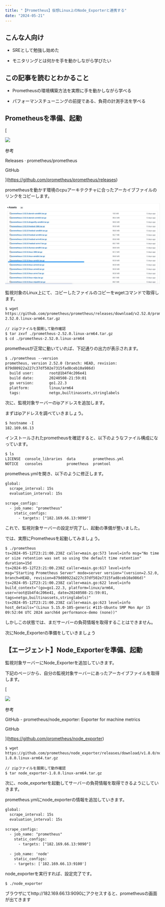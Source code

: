 ```yaml
---
title: "【Prometheus】仮想Linux上のNode_Exporterと連携する"
date: "2024-05-21"
---
```


## こんな人向け

- SREとして勉強し始めた

- モニタリングとは何かを手を動かしながら学びたい

## この記事を読むとわかること

- Prometheusの環境構築方法を実際に手を動かしながら学べる

- パフォーマンスチューニングの前提である、負荷の計測手法を学べる

## Prometheusを準備、起動

[

![](https://app-gram-kei.com/wp-content/uploads/sng/8334f4937b6f53a56afd71ecb74e29f4.)

参考

Releases · prometheus/prometheus

GitHub



](https://github.com/prometheus/prometheus/releases)

prometheusを動かす環境のcpuアーキテクチャに合ったアーカイブファイルのリンクをコピーします。

![](images/スクリーンショット_2024-05-14_15_47_08-1024x533.jpg)

監視対象のLinux上にて、コピーしたファイルのコピーをwgetコマンドで取得します。

```
$ wget https://github.com/prometheus/prometheus/releases/download/v2.52.0/prometheus-2.52.0.linux-arm64.tar.gz

// zipファイルを展開して動作確認
$ tar zxvf ./prometheus-2.52.0.linux-arm64.tar.gz
$ cd ./prometheus-2.52.0.linux-arm64
```

prometheusが正常に動いていれば、下記通りの出力が表示されます。

```
$ ./prometheus --version
prometheus, version 2.52.0 (branch: HEAD, revision: 879d80922a227c37df502e7315fad8ceb10a986d)
  build user:       root@1b4f4c206e41
  build date:       20240508-21:59:01
  go version:       go1.22.3
  platform:         linux/arm64
  tags:             netgo,builtinassets,stringlabels
```

次に、監視対象サーバーのipアドレスを追加します。

まずはipアドレスを調べていきましょう。

```
$ hostname -I
182.169.66.13
```

インストールされたprometheusを確認すると、以下のようなファイル構成になっています。

```
$ ls
LICENSE  console_libraries  data        prometheus.yml
NOTICE   consoles           prometheus  promtool
```

prometheus.ymlを開き、以下のように修正します。

```
global:
  scrape_interval: 15s
  evaluation_interval: 15s

scrape_configs:
  - job_name: "prometheus"
    static_configs:
      - targets: ["182.169.66.13:9090"]
```

これで、監視対象サーバーの設定が完了し、起動の準備が整いました。

では、実際にPrometheusを起動してみましょう。

```
$ ./prometheus
ts=2024-05-12T23:21:00.238Z caller=main.go:573 level=info msg="No time or size retention was set so using the default time retention" duration=15d
ts=2024-05-12T23:21:00.238Z caller=main.go:617 level=info msg="Starting Prometheus Server" mode=server version="(version=2.52.0, branch=HEAD, revision=879d80922a227c37df502e7315fad8ceb10a986d)"
ts=2024-05-12T23:21:00.238Z caller=main.go:622 level=info build_context="(go=go1.22.3, platform=linux/arm64, user=root@1b4f4c206e41, date=20240508-21:59:01, tags=netgo,builtinassets,stringlabels)"
ts=2024-05-12T23:21:00.238Z caller=main.go:623 level=info host_details="(Linux 5.15.0-105-generic #115-Ubuntu SMP Mon Apr 15 09:52:04 UTC 2024 aarch64 performance-demo (none))"
```

しかしこの状態では、まだサーバーの負荷情報を取得することはできません。

次にNode\_Exporterの準備をしていきましょう

## 【エージェント】Node\_Exporterを準備、起動

監視対象サーバーにNode\_Exporterを追加していきます。

下記のページから、自分の監視対象サーバーにあったアーカイブファイルを取得します。

[

![](https://app-gram-kei.com/wp-content/uploads/sng/cc0efe4f7a9f8911f2261b6cd15e37c0.)

参考

GitHub - prometheus/node\_exporter: Exporter for machine metrics

GitHub



](https://github.com/prometheus/node_exporter)

```
$ wget https://github.com/prometheus/node_exporter/releases/download/v1.8.0/node_exporter-1.8.0.linux-arm64.tar.gz

// zipファイルを展開して動作確認
$ tar node_exporter-1.8.0.linux-arm64.tar.gz
```

次に、node\_exporterを起動してサーバーの負荷情報を取得できるようにしていきます。

prometheus.ymlにnode\_exporterの情報を追加していきます。

```
global:
  scrape_interval: 15s
  evaluation_interval: 15s

scrape_configs:
  - job_name: "prometheus"
    static_configs:
      - targets: ["182.169.66.13:9090"]

  - job_name: 'node'
    static_configs:
    - targets: ['182.169.66.13:9100']
```

node\_exporterを実行すれば、設定完了です。

```
$ ./node_exporter
```

ブラウザにてhttp://182.169.66.13:9090にアクセスすると、prometheusの画面が出てきます
